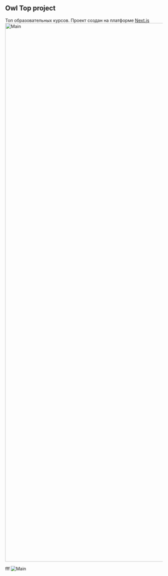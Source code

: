 ## Owl Top project

Топ образовательных курсов. Проект создан на платформе [Next.js](https://nextjs.org/)
<img width="1719" alt="Main" src="https://github.com/DanilaNagornyi/owltop/assets/64028251/e33e064b-e4a5-484b-bd97-b4a0d1659a5f">


fff
![Main](https://github.com/DanilaNagornyi/owltop/assets/64028251/32a33c1b-72d2-4d96-bd27-be91eb909a55)
